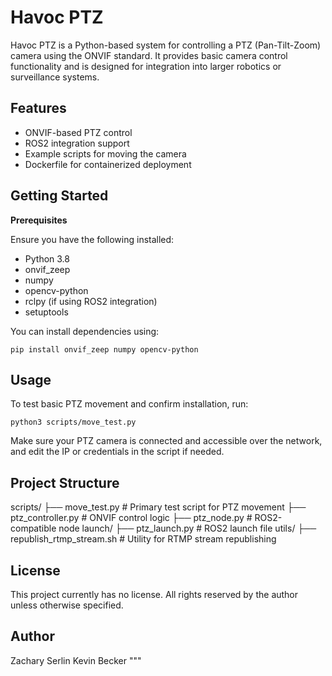 
Havoc PTZ
=========

Havoc PTZ is a Python-based system for controlling a PTZ (Pan-Tilt-Zoom) camera using the ONVIF standard.
It provides basic camera control functionality and is designed for integration into larger robotics or surveillance systems.

Features
--------
- ONVIF-based PTZ control
- ROS2 integration support
- Example scripts for moving the camera
- Dockerfile for containerized deployment

Getting Started
---------------

**Prerequisites**

Ensure you have the following installed:

- Python 3.8
- onvif_zeep
- numpy
- opencv-python
- rclpy (if using ROS2 integration)
- setuptools

You can install dependencies using:

    pip install onvif_zeep numpy opencv-python

Usage
-----

To test basic PTZ movement and confirm installation, run:

    python3 scripts/move_test.py

Make sure your PTZ camera is connected and accessible over the network, and edit the IP or credentials in the script if needed.

Project Structure
-----------------

scripts/
├── move_test.py         # Primary test script for PTZ movement
├── ptz_controller.py    # ONVIF control logic
├── ptz_node.py          # ROS2-compatible node
launch/
├── ptz_launch.py        # ROS2 launch file
utils/
├── republish_rtmp_stream.sh # Utility for RTMP stream republishing

License
-------

This project currently has no license. All rights reserved by the author unless otherwise specified.

Author
------

Zachary Serlin 
Kevin Becker
"""

